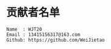 
# 贡献者名单 #

```
Name  : WJT20
Email : 13415156317@163.com  
Github: https://github.com/WeiJietao  
```
